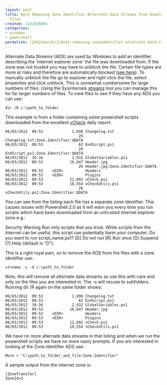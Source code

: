 ```yaml
---
layout: post
title: Bulk Removing Zone.Identifier Alternate Data Streams From Downloaded Windows
  Files
created: 1331035065
categories:
- windows
- powershell
permalink: /2012/march/2/bulk-removing-zoneidentifier-alternate-data-streams-downloaded-windows-files/
---
```

Alternate Data Streams (ADS) are used by Windows to add an identifier describing the 'internet explorer zone' the file was downloaded from. If the zone was not trusted you may have to unblock the file. Certain file types are more at risky and therefore are automatically blocked (<a href="http://support.microsoft.com/kb/883260">see here</a>). To manually unblock the file go to explorer and right click the file, select properties and click unblock. This is somewhat cumbersome for large numbers of files. Using the Sysinternals <a href="http://technet.microsoft.com/en-us/sysinternals/bb897440">streams</a> tool you can manage this for far larger numbers of files. To view files to see if they have any ADS you can use:

```
dir /R c:\path_to_folder
```
This example is from a folder containing some powershell scripts downloaded from the excellent <a href="http://www.virtu-al.net/featured-scripts/vcheck/">vCheck</a> daily report:

```
06/03/2012  09:53             1,698 Changelog.txt  
                                 26 Changelog.txt:Zone.Identifier:$DATA  
06/03/2012  09:53                62 EndScript.ps1  
                                 26 EndScript.ps1:Zone.Identifier:$DATA  
06/03/2012  10:16             2,932 GlobalVariables.ps1  
06/03/2012  09:53            16,847 Header.jpg  
                                 26 Header.jpg:Zone.Identifier:$DATA  
06/03/2012  09:53    <DIR>          Headers  
06/03/2012  09:53    <DIR>          Plugins  
06/03/2012  09:53            12,092 vCheck.ps1  
06/03/2012  09:53            18,554 vCheckUtils.ps1  
                                 26 vCheckUtils.ps1:Zone.Identifier:$DATA
```

You can see from the listing each file has a separate zone identifier. This causes issues with Powershell 2.0 as it will warn you every time you run scripts which have been downloaded from an untrusted internet explorer zone e.g.:

Security Warning
Run only scripts that you trust. While scripts from the Internet can be useful, this script can potentially harm your computer. Do you want to run script_name.ps1?
[D] Do not run  [R] Run once  [S] Suspend  [?] Help (default is "D"):

This is a right royal pain, so to remove the ADS from the files with a zone identifier use:
```
streams -s -d c:\path_to_folder
```
Note, this will remove all alternate data streams so use this with care and only on the files you are interested in. The -s will recuse to subfolders. Running dir /R again on the same folder shows:
```
06/03/2012  09:53             1,698 Changelog.txt
06/03/2012  09:53                62 EndScript.ps1
06/03/2012  10:16             2,932 GlobalVariables.ps1
06/03/2012  09:53            16,847 Header.jpg
06/03/2012  09:53    <DIR>          Headers
06/03/2012  09:53    <DIR>          Plugins
06/03/2012  09:53            12,092 vCheck.ps1
06/03/2012  09:53            18,554 vCheckUtils.ps1
```
We have no more alternate data streams in that listing and when we run the powershell scripts we have no more nasty prompts. If you are interested in looking at the Zone.Identifier ADS use:
```
More < "C:\path_to_folder_and_file:Zone.Identifier"
```
A sample output from the internet zone is:
```
[ZoneTransfer]
ZoneId=3
```